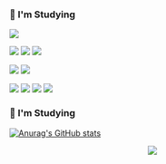 ### 📝 I'm Studying
<img src="https://img.shields.io/badge/github-181717?style=flat-square&logo=github&logoColor=white">

<img src="https://img.shields.io/badge/JAVA-007396?style=flat-square&logo=java&logoColor=white"> <img src="https://img.shields.io/badge/Spring-6DB33F?style=flat-square&logo=Spring&logoColor=white">
<img src="https://img.shields.io/badge/Python-3776AB?style=flat-square&logo=python&logoColor=white"/>

<img src="https://img.shields.io/badge/oracle-F80000?style=flat-square&logo=oracle&logoColor=white"> <img src="https://img.shields.io/badge/mysql-4479A1?style=flat-square&logo=mysql&logoColor=white">

<img src="https://img.shields.io/badge/html-E34F26?style=flat-square&logo=html5&logoColor=white"> <img src="https://img.shields.io/badge/css-1572B6?style=flat-square&logo=css3&logoColor=white"> <img src="https://img.shields.io/badge/Javascript-F7DF1E?style=flat-square&logo=javascript&logoColor=black"/> <img src="https://img.shields.io/badge/apache tomcat-F8DC75?style=flat-square&logo=apachetomcat&logoColor=black">



### 📝 I'm Studying
[![Anurag's GitHub stats](https://github-readme-stats.vercel.app/api?username=SHINDongHyeo&count_private=true&show_icons=true&theme=merko)](https://github.com/anuraghazra/github-readme-stats)













<center><a href="https://hits.seeyoufarm.com"><img src="https://hits.seeyoufarm.com/api/count/incr/badge.svg?url=https%3A%2F%2Fgithub.com%2FSHINDongHyeo%2Fhit-counter&count_bg=%2379C83D&title_bg=%23000000&icon=github.svg&icon_color=%23FFFFFF&title=views&edge_flat=false"/></a></center>




